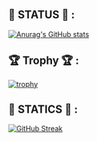 ## 📘 STATUS 📘 :

[![Anurag's GitHub stats](https://github-readme-stats.vercel.app/api?username=Ray-Main&show_icons=true&theme=radical
)](https://github.com/anuraghazra/github-readme-stats)


## 🏆 Trophy 🏆 :

[![trophy](https://github-profile-trophy.vercel.app/?username=Ray-Main)](https://github.com/ryo-ma/github-profile-trophy)

## 📘 STATICS 📘 :

[![GitHub Streak](http://github-readme-streak-stats.herokuapp.com?user=Ray-Main&theme=dark&date_format=%5BY%20%5DM%20j)](https://git.io/streak-stats)

